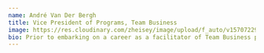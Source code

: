 ```yaml
---
name: André Van Der Bergh
title: Vice President of Programs, Team Business
image: https://res.cloudinary.com/zheisey/image/upload/f_auto/v1570722938/teambusiness/andre.jpg
bio: Prior to embarking on a career as a facilitator of Team Business programs, André was intimately involved in the retail industry in South Africa and the Middle East for more than 25 years, specializing in process re-engineering and automation. In 1998, André began implementing Team Business programs for his retail clients with tremendous results – for example, one of his clients took 6,000 staff through the program as a part of a successful turn-around initiative. André is certified to facilitate all the programs in the Team Business portfolio and is the primary facilitator in the United States.
---
```

